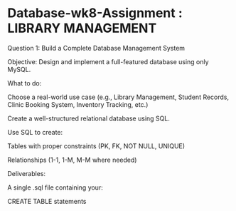 # Database-wk8-Assignment : LIBRARY MANAGEMENT

Question 1: Build a Complete Database Management System


Objective:
Design and implement a full-featured database using only MySQL.


What to do:

Choose a real-world use case (e.g., Library Management, Student Records, Clinic Booking System, Inventory Tracking, etc.)

Create a well-structured relational database using SQL.


Use SQL to create:

Tables with proper constraints (PK, FK, NOT NULL, UNIQUE)

Relationships (1-1, 1-M, M-M where needed)



Deliverables:

A single .sql file containing your:

CREATE TABLE statements

